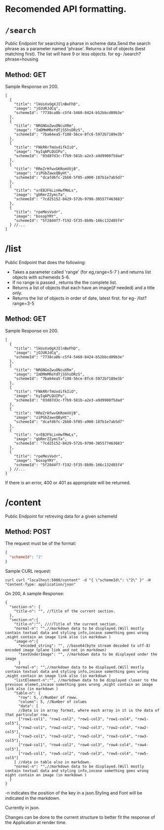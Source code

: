 # Recomended API formatting.

# ```/search```

Public Endpoint for searching a pharse in scheme data.Send the search phrase as a parameter named 'phrase'.
Returns a list of objects (best matching first).
The list will have 9 or less objects.
for eg- /search?phrase=housing

## Method: GET

Sample Response on 200.

```jsonc
[
  {
    "title": "lkUsXxOgXJIlnBeFhD",
    "image": "jOJURJdCq",
    "schemeId": "7738ca8b-c5f4-5460-8424-b52bbcd09b3e"
  },
  {
    "title": "NRGNGoZwuONcuXRm",
    "image": "ImDMmMRoYdTjSShsDRzS",
    "schemeId": "7ba64ea5-f188-56ce-8fc6-5972b7189e3b"
  },
  {
    "title": "FNkRRrTmUxdifkIiO",
    "image": "kyIqAPLQUIPu",
    "schemeId": "03d87d3c-f7b9-581b-a2e3-a9d9908f5dad"
  },
  {
    "title": "RReZrHfwvGKRomVUjB",
    "image": "ziPGbZawxQByHt",
    "schemeId": "dcafd6fc-2bb0-5f05-a900-187b1e7ab5d7"
  },
  {
    "title": "srEBJFkLinHwfMmLs",
    "image": "gbRmrZZymcTa",
    "schemeId": "7cd25152-8429-572b-9790-385577463683"
  },
  {
    "title": "rpeMesVodr",
    "image": "bosopYRY",
    "schemeId": "5f28d4f7-f192-5f35-8b9b-166c132d85f4"
  } //...
]
```


# /list

Public Endpoint that does the following:

- Takes a parameter called 'range' (for eg,range=5-7 ) and returns list objects with schemeids 5-6.
- If no range is passed , returns the the complete list.
- Returns a list of objects that each have an image(if needed) and a title only.
- Returns the list of objects in order of date, latest first.
for eg- /list?range=3-5

## Method: GET

Sample Response on 200.

```jsonc
[
  {
    "title": "lkUsXxOgXJIlnBeFhD",
    "image": "jOJURJdCq",
    "schemeId": "7738ca8b-c5f4-5460-8424-b52bbcd09b3e"
  },
  {
    "title": "NRGNGoZwuONcuXRm",
    "image": "ImDMmMRoYdTjSShsDRzS",
    "schemeId": "7ba64ea5-f188-56ce-8fc6-5972b7189e3b"
  },
  {
    "title": "FNkRRrTmUxdifkIiO",
    "image": "kyIqAPLQUIPu",
    "schemeId": "03d87d3c-f7b9-581b-a2e3-a9d9908f5dad"
  },
  {
    "title": "RReZrHfwvGKRomVUjB",
    "image": "ziPGbZawxQByHt",
    "schemeId": "dcafd6fc-2bb0-5f05-a900-187b1e7ab5d7"
  },
  {
    "title": "srEBJFkLinHwfMmLs",
    "image": "gbRmrZZymcTa",
    "schemeId": "7cd25152-8429-572b-9790-385577463683"
  },
  {
    "title": "rpeMesVodr",
    "image": "bosopYRY",
    "schemeId": "5f28d4f7-f192-5f35-8b9b-166c132d85f4"
  } //...
]
```

If there is an error, 400 or 401 as appropriate will be returned.

# /content

Public Endpoint for retreving data for a given schemeId

## Method: POST

The request must be of the format:

```json
{
  "schemeId": "2"
}
```
Sample CURL request:
```commandline
curl curl "localhost:5000/content" -d "{ \"schemeId\": \"2\" }" -H "Content-Type: application/json"
```

On 200, A sample Response:

```jsonc
{
  "section-n": {
    "title-n": "", //Title of the current section.
  },
  "section-n":{
    "title-n":"", ////Title of the current section.
    "normal-n": "",//markdown data to be displayed.(Will mostly contain textual data and styling info,incase something goes wrong ,might contain an image link also (in markdown )
    "image-n":{
      "encoded_string": "", //base64(byte stream decoded to utf-8) encoded image (plane link and not in markdown)
      "textUnderImage": "", //markdown data to be displayed under the image  
      }
    "normal-n": "",//markdown data to be displayed.(Will mostly contain textual data and styling info,incase something goes wrong ,might contain an image link also (in markdown )
    "listElement-n":"", //markdown data to be displayed closer to the previous elemet,incase something goes wrong ,might contain an image link also (in markdown )
    "table-n": {
      "row": 5, //Number of roww.
      "column": 5, //Number of colums
      "data": [
      //Data is in array format, where each array in it is the data of that particular row.
      ["row1-col1", "row1-col2", "row1-col3", "row1-col4", "row1-col5"],
      ["row2-col1", "row2-col2", "row2-col3", "row2-col4", "row2-col5"],
      ["row3-col1", "row3-col2", "row3-col3", "row3-col4", "row3-col5"],
      ["row4-col1", "row4-col2", "row4-col3", "row4-col4", "row4-col5"],
      ["row5-col1", "row5-col2", "row5-col3", "row5-col4", "row5-col5"]
    ] //data in table also in markdown.
    "normal-n": "",//markdown data to be displayed.(Will mostly contain textual data and styling info,incase something goes wrong might contain an image (in markdown )
  }
}
```

-n indicates the position of the key in a json.Styling and Font will be indicated in the markdown.

Currently in json.

Changes can be done to the current structure to better fit the response of the Application at render time. 


